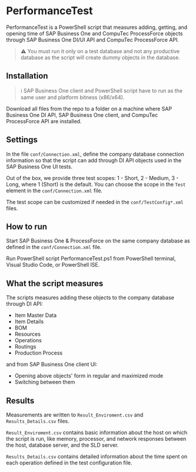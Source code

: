 # PerformanceTest
PerformanceTest is a PowerShell script that measures adding, getting, and opening time of SAP Business One and CompuTec ProcessForce objects through SAP Business One DI/UI API and CompuTec ProcessForce API.

> :warning: You must run it only on a test database and not any productive database as the script will create dummy objects in the database.

## Installation

> :information_source: SAP Business One client and PowerShell script have to run as the same user and platform bitness (x86/x64).

Download all files from the repo to a folder on a machine where SAP Business One DI API, SAP Business One client, and CompuTec ProcessForce API are installed.

## Settings
In the file `conf/Connection.xml`, define the company database connection information so that the script can add through DI API objects used in the SAP Business One UI tests.

Out of the box, we provide three test scopes: 1 - Short, 2 - Medium, 3 - Long, where 1 (Short) is the default. You can choose the scope in the `Test` element in the `conf/Connection.xml` file.

The test scope can be customized if needed in the `conf/TestConfig*.xml` files.

## How to run
Start SAP Business One & ProcessForce on the same company database as defined in the `conf/Connection.xml` file.

Run PowerShell script PerformanceTest.ps1 from PowerShell terminal, Visual Studio Code, or PowerShell ISE.

## What the script measures

The scripts measures adding these objects to the company database through DI API:
* Item Master Data
* Item Details
* BOM
* Resources
* Operations
* Routings
* Production Process

and from SAP Business One client UI:
* Opening above objects' form in regular and maximized mode
* Switching between them

## Results
Measurements are written to `Result_Enviroment.csv` and `Results_Details.csv` files.

`Result_Enviroment.csv` contains basic information about the host on which the script is run, like memory, processor, and network responses between the host, database server, and the SLD server.

`Results_Details.csv` contains detailed information about the time spent on each operation defined in the test configuration file.